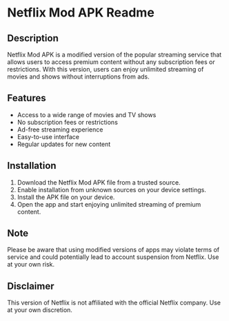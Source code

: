 # Netflix Mod APK Readme

## Description
Netflix Mod APK is a modified version of the popular streaming service that allows users to access premium content without any subscription fees or restrictions. With this version, users can enjoy unlimited streaming of movies and shows without interruptions from ads.

## Features
- Access to a wide range of movies and TV shows
- No subscription fees or restrictions
- Ad-free streaming experience
- Easy-to-use interface
- Regular updates for new content

## Installation
1. Download the Netflix Mod APK file from a trusted source.
2. Enable installation from unknown sources on your device settings.
3. Install the APK file on your device.
4. Open the app and start enjoying unlimited streaming of premium content.

## Note
Please be aware that using modified versions of apps may violate terms of service and could potentially lead to account suspension from Netflix. Use at your own risk.

## Disclaimer
This version of Netflix is not affiliated with the official Netflix company. Use at your own discretion.
